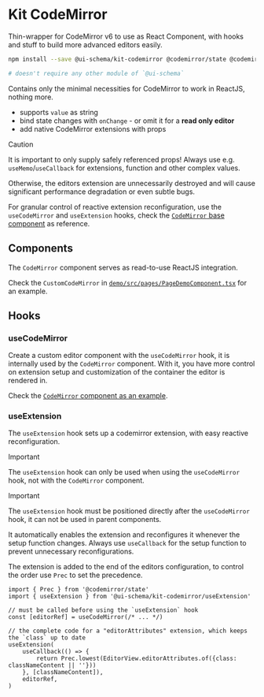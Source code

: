 # Kit CodeMirror

Thin-wrapper for CodeMirror v6 to use as React Component, with hooks and stuff to build more advanced editors easily.

```bash
npm install --save @ui-schema/kit-codemirror @codemirror/state @codemirror/view

# doesn't require any other module of `@ui-schema`
```

Contains only the minimal necessities for CodeMirror to work in ReactJS, nothing more.

- supports `value` as string
- bind state changes with `onChange` - or omit it for a **read only editor**
- add native CodeMirror extensions with props

> [!CAUTION]
>
> It is important to only supply safely referenced props! Always use e.g. `useMemo`/`useCallback` for extensions, function and other complex values.
>
> Otherwise, the editors extension are unnecessarily destroyed and will cause significant performance degradation or even subtle bugs.
>
> For granular control of reactive extension reconfiguration, use the `useCodeMirror` and `useExtension` hooks, check the [`CodeMirror` base component](../../packages/kit-codemirror/src/CodeMirror/CodeMirror.tsx) as reference.

## Components

The `CodeMirror` component serves as read-to-use ReactJS integration.

Check the `CustomCodeMirror` in [`demo/src/pages/PageDemoComponent.tsx`](../../packages/demo/src/pages/PageDemoComponent.tsx) for an example.

## Hooks

### useCodeMirror

Create a custom editor component with the `useCodeMirror` hook, it is internally used by the `CodeMirror` component. With it, you have more control on extension setup and customization of the container the editor is rendered in.

Check the [`CodeMirror` component as an example](../../packages/kit-codemirror/src/CodeMirror/CodeMirror.tsx).

### useExtension

The `useExtension` hook sets up a codemirror extension, with easy reactive reconfiguration.

> [!IMPORTANT]
>
> The `useExtension` hook can only be used when using the `useCodeMirror` hook, not with the `CodeMirror` component.

> [!IMPORTANT]
>
> The `useExtension` hook must be positioned directly after the `useCodeMirror` hook, it can not be used in parent components.

It automatically enables the extension and reconfigures it whenever the setup function changes. Always use `useCallback` for the setup function to prevent unnecessary reconfigurations.

The extension is added to the end of the editors configuration, to control the order use `Prec` to set the precedence.

```tsx
import { Prec } from '@codemirror/state'
import { useExtension } from '@ui-schema/kit-codemirror/useExtension'

// must be called before using the `useExtension` hook
const [editorRef] = useCodeMirror(/* ... */)

// the complete code for a "editorAttributes" extension, which keeps the `class` up to date
useExtension(
    useCallback(() => {
        return Prec.lowest(EditorView.editorAttributes.of({class: classNameContent || ''}))
    }, [classNameContent]),
    editorRef,
)
```
